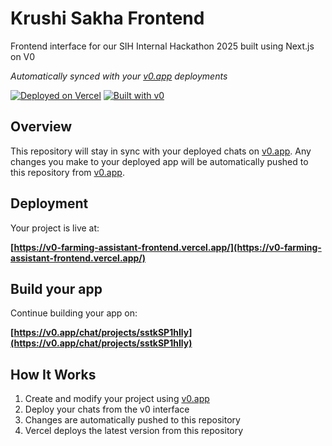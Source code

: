 # Krushi Sakha Frontend

Frontend interface for our SIH Internal Hackathon 2025 built using Next.js on V0

*Automatically synced with your [v0.app](https://v0.app) deployments*

[![Deployed on Vercel](https://img.shields.io/badge/Deployed%20on-Vercel-black?style=for-the-badge&logo=vercel)](https://vercel.com/swaroopsrps-projects/v0-farming-assistant-frontend)
[![Built with v0](https://img.shields.io/badge/Built%20with-v0.app-black?style=for-the-badge)](https://v0.app/chat/projects/sstkSP1hIly)

## Overview

This repository will stay in sync with your deployed chats on [v0.app](https://v0.app).
Any changes you make to your deployed app will be automatically pushed to this repository from [v0.app](https://v0.app).

## Deployment

Your project is live at:

**[https://v0-farming-assistant-frontend.vercel.app/](https://v0-farming-assistant-frontend.vercel.app/)**

## Build your app

Continue building your app on:

**[https://v0.app/chat/projects/sstkSP1hIly](https://v0.app/chat/projects/sstkSP1hIly)**

## How It Works

1. Create and modify your project using [v0.app](https://v0.app)
2. Deploy your chats from the v0 interface
3. Changes are automatically pushed to this repository
4. Vercel deploys the latest version from this repository
